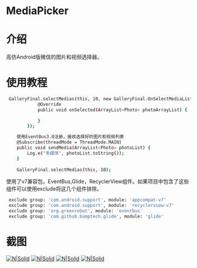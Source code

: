 # MediaPicker

# 介绍
高仿Android版微信的图片和视频选择器。


# 使用教程

```sh
 GalleryFinal.selectMedias(this, 10, new GalleryFinal.OnSelectMediaListener() {
            @Override
            public void onSelected(ArrayList<Photo> photoArrayList) {
                
            }
        });
```
```sh
    使用EventBus3.0注册，接收选择好的图片和视频列表
    @Subscribe(threadMode = ThreadMode.MAIN)
    public void sendMedia(ArrayList<Photo> photoList) {
        Log.e("多媒体", photoList.toString());
    }
    
    GalleryFinal.selectMedias(this, 10);
```

使用了v7兼容包，EventBus,Glide，RecyclerView组件。如果项目中包含了这些组件可以使用exclude将这几个组件排除。
```sh
 exclude group: 'com.android.support', module: 'appcompat-v7'
 exclude group: 'com.android.support', module: 'recyclerview-v7'
 exclude group: 'org.greenrobot', module: 'eventbus'
 exclude group: 'com.github.bumptech.glide', module: 'glide'
 ```
 
 # 截图
 [![N|Solid](https://github.com/xushihai/MediaPicker/blob/master/shotcuts/device-2017-03-20-112104.png)](https://nodesource.com/products/nsolid)
[![N|Solid](https://github.com/xushihai/MediaPicker/blob/master/shotcuts/device-2017-03-20-112114.png)](https://nodesource.com/products/nsolid)
[![N|Solid](https://github.com/xushihai/MediaPicker/blob/master/shotcuts/device-2017-03-20-112128.png)](https://nodesource.com/products/nsolid)
[![N|Solid](https://github.com/xushihai/MediaPicker/blob/master/shotcuts/device-2017-03-20-112139.png)](https://nodesource.com/products/nsolid)
